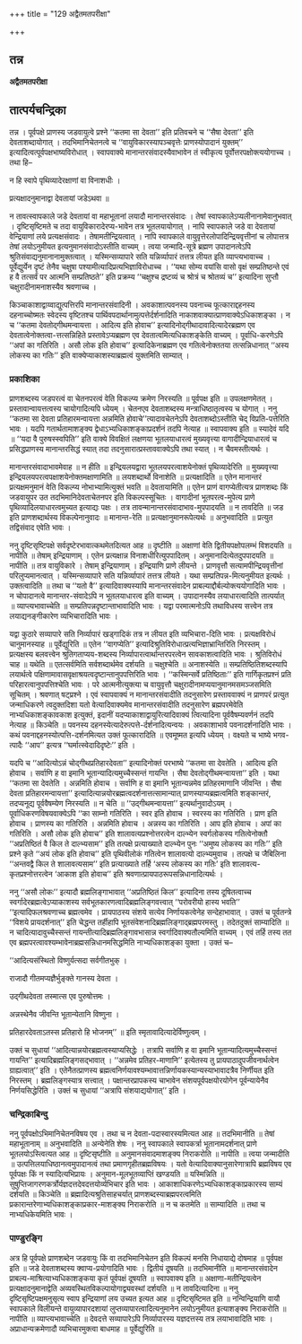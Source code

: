 +++
title = "129 अद्वैतमतपरीक्षा"

+++


## तन्न

**अद्वैतमतपरीक्षा**

## **तात्पर्यचन्द्रिका**

तन्न । पूर्वपक्षे प्राणस्य जडवायुत्वे प्रश्ने ‘‘कतमा सा देवता’’ इति प्रतिवचने च ‘‘सैषा देवता’’ इति देवताशब्दायोगात् । तदभिमानिचेतनत्वे च ‘‘वायुविकारस्यापञ्चवृत्तेः प्राणस्योपादानं युक्तम्’’ इत्यादित्वत्पूर्वपक्षभाष्यविरोधात् । स्वापवाक्ये मानान्तरसंवादस्यैवाभावेन तं स्वीकृत्य पूर्वोत्तरपक्षोक्त्ययोगाच्च । तथा हि–

न हि स्वापे पृथिव्यादेरक्षाणां वा विनाशधीः ।

प्रत्यक्षादनुमानाद्वा देवतायां जडेऽथवा ॥

न तावत्स्वापकाले जडे देवतायां वा महाभूतानां लयादौ मानान्तरसंवादः । तेषां स्वापकालेऽप्यलीनानामेवानुभवात् । दृष्टिसृष्टिमते च तदा वायुविकारादेरप्य-भावेन तत्र भूतलयायोगात् । नापि स्वापकाले जडे वा देवतायां वेन्द्रियाणां लये प्रत्यक्षसंवादः । तेषामतीन्द्रियत्वात् । नापि स्वापकाले वायुवृत्तेरलोपादिन्द्रियवृत्तीनां च लोपात्तत्र तेषां लयोऽनुमीयत इत्यनुमानसंवादोऽस्तीति वाच्यम् । त्वया जन्मादि-सूत्रे ब्रह्मण उपादानत्वेऽपि श्रुतिसंवाद्यनुमानानामुक्तत्वात् । यस्मिन्सव्यापारे सति यन्निर्व्यापारं तत्तत्र लीयत इति व्याप्त्यभावाच्च । पूर्वेद्युर्येन दृष्टं तेनैव चक्षुषा पश्यामीत्यादिप्रत्यभिज्ञाविरोधाच्च । ‘‘यथा सोम्य वयांसि वासो वृक्षं सम्प्रतिष्ठन्ते एवं ह वै तत्सर्वं पर आत्मनि सम्प्रतिष्ठते’’ इति प्रक्रम्य ‘‘चक्षुश्च द्रष्टव्यं च श्रोत्रं च श्रोतव्यं च’’ इत्यादिना सुप्तौ चक्षुरादीनामनाशस्यैव श्रवणाच्च ।

किञ्चाकाशाद्वाय्वाद्युत्पत्तिरपि मानान्तरसंवादिनी । अवकाशात्पवनस्य पवनाच्च फूत्काराद्दहनस्य दहनाच्चोष्मतः स्वेदस्य वृष्टितश्च पार्थिवपदार्थानामुत्पत्तेर्दर्शनादिति नाकाशवाक्यात्प्राणवाक्येऽधिकाशङ्का । न च ‘‘कतमा देवतोद्गीथमन्वायत्ता । आदित्य इति होवाच’’ इत्यादिनोद्गीथादावादित्यादेरब्रह्मण एव देवतात्वेनोक्तत्वा-त्तत्सन्निहिते प्रस्तावेऽप्यब्रह्मण एव देवतात्वमित्यधिकाशङ्केति वाच्यम् । पूर्वाधि-करणेऽपि ‘‘अपां का गतिरिति । असौ लोक इति होवाच’’ इत्यादिकेनाब्रह्मण एव गतित्वेनोक्ततया तत्सन्निधानात् ‘‘अस्य लोकस्य का गतिः’’ इति वाक्येप्याकाशस्याब्रह्मत्वं युक्तमिति साम्यात् ।

### **प्रकाशिका**

प्राणशब्दस्य जडपरत्वं वा चेतनपरत्वं वेति विकल्प्य क्रमेण निरस्यति ॥ पूर्वपक्ष इति ॥ उपलक्षणमेतत् । प्रस्तावान्वायत्तत्वस्य चायोगादित्यपि ध्येयम् । चेतनएव देवताशब्दस्य मन्त्राधिष्ठातृत्वस्य च योगात् । ननु ‘‘कतमा सा देवता प्रतिहारमन्वायत्ता अन्नमिति होवाचे’’त्यादावचेतनेऽपि देवताशब्दोऽस्तीति चेद् विप्रति-पत्तेरिति भावः । यदपि गतार्थतामाशङ्क्य द्वेधाऽभ्यधिकाशङ्काप्रदर्शनं तदपि नेत्याह ॥ स्वापवाक्य इति ॥ स्यादेवं यदि ॥ ‘‘यदा वै पुरुषस्स्वपिति’’ इति वाक्ये विवक्षितं लक्षणया भूतलयाधारत्वं मुख्यवृत्त्या वागादीन्द्रियाधारत्वं च प्रसिद्धप्राणस्य मानान्तरसिद्धं स्यात् तदा तदनुसारात्प्रस्ताववाक्येऽपि तथा स्यात् । न चैवमस्तीत्यर्थः ।

मानान्तरसंवादाभावमेवाह ॥ न हीति ॥ इन्द्रियलयद्वारा भूतलयपरत्वाशयेनोक्तं पृथिव्यादेरिति ॥ मुख्यवृत्त्या इन्द्रियलयपरत्वपक्षाशयेनोक्तमक्षाणामिति ॥ लयशब्दार्थो विनाशेति ॥ प्रत्यक्षादिति ॥ एतेन मानान्तरं प्रत्यक्षमनुमानं वेति विकल्प्य नोभाभ्यामित्युक्तं भवति ॥ देवतायामिति ॥ एतेन प्राणं वागप्येतीत्यत्र प्राणशब्दः किं जडवायुपर उत तदभिमानिदेवताचेतनपर इति विकल्पस्सूचितः । वागादीनां भूतपरत्व-मुपेत्य प्राणे पृथिव्यादिलयाधारत्वमुच्यत इत्याद्यः पक्षः । तत्र तावन्मानान्तरसंवादाभाव-मुपपादयति ॥ न तावदिति ॥ जड इति प्राणशब्दार्थस्य विकल्पेनानुवादः ॥ मानान्त-रेति ॥ प्रत्यक्षानुमानरूपेत्यर्थः ॥ अनुभवादिति ॥ प्रत्युत तद्विसंवाद एवेति भावः ।

ननु दृष्टिसृष्टिपक्षे सर्वदृष्टेरभावात्कथमेतदित्यत आह ॥ दृष्टीति ॥ अक्षाणां वेति द्वितीयपक्षोपलम्भं विशदयति ॥ नापीति ॥ तेषाम् इन्द्रियाणाम् । एतेन प्रत्यक्षान्न विनाशधीरित्युपपादितम् । अनुमानादित्येतदुपपादयति ॥ नापीति ॥ तत्र वायुविकारे । तेषाम् इन्द्रियाणाम् । इन्द्रियाणि प्राणे लीयन्ते । प्राणवृत्तौ सत्यामपीन्द्रियवृत्तीनां परिलुप्यमानत्वात् । यस्मिन्सव्यापारे सति यन्निर्व्यापारं तत्तत्र लीयते । यथा सम्प्रतिपन्न-मित्यनुमीयत इत्यर्थः । उक्तत्वादिति ॥ तथा च ‘‘यतो वै’’ इत्यादिवाक्यस्यापि मानान्तरसंवादेन प्राबल्याद्दौर्बल्योक्त्ययोगादिति भावः । न चोपादानत्वे मानान्तर-संवादेऽपि न भूतलयाधारत्व इति वाच्यम् । उपादानस्यैव लयाधारत्वादिति तात्पर्यात् ॥ व्याप्त्यभावाच्चेति ॥ सम्प्रतिपन्नदृष्टान्ताभावादिति भावः । यद्वा परमात्मनोऽपि तथाविधस्य सत्त्वेन तत्र लयाद्यनङ्गीकारेण व्यभिचारादिति भावः ।

यद्वा कुठारे सव्यापारे सति निर्व्यापारं खड्गादिकं तत्र न लीयत इति व्यभिचारा-दिति भावः । प्रत्यक्षविरोधं चानुमानस्याह ॥ पूर्वेद्युरिति ॥ एतेन ‘‘वागप्येति’’ इत्यादिश्रुतिविरोधात्प्रत्यभिज्ञाभ्रान्तिरिति निरस्तम् । प्रत्यक्षस्य बलवत्त्वेन श्रुतिगताप्यय-शब्दस्य निर्व्यापारत्वार्थान्तरपरत्वेन सावकाशत्वादिति भावः । श्रुतिविरोधं चाह ॥ यथेति ॥ एतत्सर्वमिति सर्वशब्दार्थमेव दर्शयति ॥ चक्षुश्चेति ॥ अनाशस्येति ॥ सम्प्रतिष्ठितिशब्दस्यापि लयार्थत्वे पक्षिणामावासवृक्षाश्रयत्वदृष्टान्तानुपपत्तिरिति भावः । ‘‘कस्मिन्सर्वे प्रतिष्ठिताः’’ इति गार्गिकृतप्रश्नं प्रति परिहारत्वानुपपत्तिश्चेति भावः । परे आत्मनीत्युक्त्या च वायुवृत्तौ चक्षुरादीनामप्ययानुमानमसमञ्जसमिति सूचितम् । श्रवणात् षट्प्रश्ने । एवं स्वापवाक्यं न मानान्तरसंवादीति तदनुसारेण प्रस्ताववाक्यं न प्राणपरं प्रत्युत जन्माधिकरणे त्वदुक्तदिशा यतो वेत्यादिवाक्यमेव मानान्तरसंवादीति तदनुसारेण ब्रह्मपरमेवेति नाभ्यधिकाशङ्कावकाश इत्युक्तं, इदानीं यदप्याकाशाद्वायुरित्यादिवाक्यं त्वित्यादिना पूर्ववैषम्यवर्णनं तदपि नेत्याह ॥ किञ्चेति ॥ पवनस्य दहनस्येत्यादेरुत्पत्ते-र्दर्शनादित्यन्वयः । अवकाशाभावे पवनादर्शनादिति भावः । कथं पवनाद्दहनस्योत्पत्ति-दर्शनमित्यत उक्तं फूत्कारादिति ॥ एवमूष्मत इत्यपि ध्येयम् । वक्ष्यते च भाष्ये भगव-त्पादैः ‘‘आप’’ इत्यत्र ‘‘घर्मात्स्वेदादिदृष्टेः’’ इति ।

यदपि च ‘‘आदित्योऽन्नं चोद्गीथप्रतिहारदेवता’’ इत्यादिनोक्तं परभाष्ये ‘‘कतमा सा देवतेति । आदित्य इति होवाच । सर्वाणि ह वा इमानि भूतान्यादित्यमुच्चैस्सन्तं गायन्ति । सैषा देवतोद्गीथमन्वायत्ता’’ इति । यथा ‘‘कतमा सा देवतेति । अन्नमिति होवाच । सर्वाणि ह वा इमानि भूतान्यन्नमेव प्रतिहरमाणानि जीवन्ति । सैषा देवता प्रतिहारमन्वायत्ता’’ इत्यादित्यान्नयोरब्रह्मत्वदर्शनात्तत्सामान्यात् प्राणस्याप्यब्रह्मत्वमिति शङ्कान्तरं, तदप्यनूद्य पूर्ववैषम्येण निरस्यति ॥ न चेति ॥ ‘‘उद्गीथमन्वायत्ता’’ इत्यर्थानुवादोऽयम् । पूर्वाधिकरणविषयवाक्येऽपि ‘‘का साम्नो गतिरिति । स्वर इति होवाच । स्वरस्य का गतिरिति । प्राण इति होवाच । प्राणस्य का गतिरिति । अन्नमिति होवाच । अन्नस्य का गतिरिति । आप इति होवाच । अपां का गतिरिति । असौ लोक इति होवाच’’ इति शालावत्यप्रश्नोत्तरत्वेन दाल्भ्येन स्वर्गलोकस्य गतित्वेनोक्तौ ‘‘अप्रतिष्ठितं वै किल ते दाल्भ्यसाम’’ इति तत्पक्षे प्रत्याख्याते दाल्भ्येन पुनः ‘‘अमुष्य लोकस्य का गतिः’’ इति प्रश्ने कृते ‘‘अयं लोक इति होवाच’’ इति पृथिवीलोकं गतित्वेन शालावत्यो दाल्भ्यमुवाच । तत्पक्षे च जैबिलिना ‘‘अन्तवद्वै किल ते शालावत्यसाम’’ इति प्रत्याख्याते तर्हि ‘अस्य लोकस्य का गतिः’ इति शालावत्य-कृतप्रश्नोत्तरत्वेन ‘आकाश इति होवाच’’ इति श्रवणात्प्रायपाठरूपसन्निधानादित्यर्थः ।

ननु ‘‘असौ लोकः’’ इत्यादौ ब्रह्मलिङ्गाभावात् ‘‘अप्रतिष्ठितं किल’’ इत्यादिना तस्य दूषितत्वाच्च स्वर्गादेरब्रह्मत्वेऽप्याकाशस्य सर्वभूतकारणत्वादिब्रह्मलिङ्गवत्त्वात् ‘‘परोवरीयो हास्य भवति’’ ‘‘इत्यादिफलश्रवणाच्च ब्रह्मत्वमेव । प्रायपाठस्य संशये सत्येव निर्णायकत्वेनेह सन्देहाभावात् । उक्तं च पूर्वतन्त्रे ‘‘विशये प्रायदर्शनात्’’ इति चेद्धन्त तर्हीहापि भूतसंवेशनादिब्रह्मलिङ्गाद्ब्रह्मपरमस्तु । तदेतदुक्तं साम्यादिति ॥ न चादित्यादावुच्चैस्सन्तं गायन्तीत्यादिब्रह्मलिङ्गावभासान्न स्वर्गादिवाक्यतौल्यमिति वाच्यम् । एवं तर्हि तस्य तत एव ब्रह्मपरत्वावश्यम्भावेनाब्रह्मसन्निधानमसिद्धमिति नाभ्यधिकाशङ्का युक्ता । उक्तं च–

‘‘आदित्यसंस्थितो विष्णुर्यत्सदा सर्वगीतभुक् ।

 राजादौ गीतमप्यज्ञैर्भुङ्क्ते गानस्य देवता ।

 उद्गीथदेवता तस्मात्स एव पुरुषोत्तमः ।

 अन्नस्थेनैव जीवन्ति भूतान्येतानि विष्णुना ।

 प्रतिहारदेवताऽतस्स प्रतिहारो हि भोजनम्’’ ॥ इति स्मृतावादित्यादेर्विष्णुत्वम् ।

उक्तं च सुधायां ‘‘आदित्यान्नयोरब्रह्मत्वस्याप्यसिद्धेः । तत्रापि सर्वाणि ह वा इमानि भूतान्यादित्यमुच्चैस्सन्तं गायन्ति’’ इत्यादिब्रह्मलिङ्गसद्भावात् । ‘‘अन्नमेव प्रतिहर-माणानि’’ इत्येतस्य तु प्रायपाठादुपजीवनार्थत्वेन ग्राह्यत्वात्’’ इति । एतेनैतत्प्राणस्य ब्रह्मत्वनिर्णयावश्यम्भावात्तन्निर्णायकस्यान्यस्याभावादत्रैव निर्णीयत इति निरस्तम् । ब्रह्मलिङ्गस्यात्र सत्त्वात् । पक्षान्तरप्रापकस्य चाभावेन संशयपूर्वपक्षयोरयोगेन पूर्वन्यायेनैव निर्णयसिद्धेरिति । उक्तं च सुधायां ‘‘अत्रापि संशयाद्ययोगात्’’ इति ।

### **चन्द्रिकाबिन्दु**

ननु पूर्वपक्षोऽभिमानिचेतनविषय एव । तथा च न देवता-पदास्वारस्यमित्यत आह ॥ तदभिमानीति ॥ तेषां महाभूतानाम् ॥ अनुभवादिति ॥ अन्येनेति शेषः । ननु स्वापकाले स्वापकर्त्रा भूतानामदर्शनात् प्राणे भूतलयोऽस्त्वित्यत आह ॥ दृष्टिसृष्टीति ॥ अनुमानसंवादमाशङ्क्य निराकरोति ॥ नापीति ॥ त्वया जन्मादीति ॥ उत्पत्तिलयाधिष्ठानत्वमुपादानत्वं तथा प्रमाणगृहीतब्रह्मविषयः । यतो वेत्यादिवाक्यानुसारेणात्रापि ब्रह्मविषय एव पूर्वपक्षः किं न स्यादित्यभिप्रायः । अनुमान-मूलभूतव्याप्तिं खण्डयति ॥ यस्मिन्निति ॥ सुषुप्तिजागरणकर्त्रोर्यज्ञदत्तदेवदत्तयोर्व्यभिचार इति भावः । आकाशाधिकरणेऽभ्यधिकाशङ्काप्रकारस्य साम्यं दर्शयति ॥ किञ्चेति ॥ ब्रह्मादित्यश्रुतिसाहचर्यात् प्राणशब्दस्याब्रह्मपरत्वमिति प्रकारान्तरेणाभ्यधिकाशङ्काप्रकार-माशङ्क्य निराकरोति ॥ न च कतमेति ॥ साम्यादिति ॥ तथा च नाभ्यधिकेयमिति भावः ।

### **पाण्डुरङ्गि**

अत्र हि पूर्वपक्षे प्राणशब्देन जडवायुः किं वा तदभिमानिचेतन इति विकल्पं मनसि निधायाद्ये दोषमाह ॥ पूर्वपक्ष इति ॥ जडे देवताशब्दस्य क्वाप्य-प्रयोगादिति भावः । द्वितीयं दूषयति ॥ तदभिमानीति ॥ मानान्तरसंवादेन प्राबल्य-माश्रित्याभ्यधिकाशङ्कया कृतं पूर्वपक्षं दूषयति ॥ स्वापवाक्य इति ॥ अक्षाणा-मतीन्द्रियत्वेन प्रत्यक्षादनुमानाद्वेति अव्यवस्थितविकल्पायोगाद्व्यवस्थां दर्शयति ॥ न तावदित्यादिना ॥ ननु दृष्टिसृष्टिपक्षमनुसृत्य स्वाप इन्द्रियाणां लय उच्यत इत्यत आह ॥ दृष्टिसृष्टिमत इति ॥ नन्विन्द्रियाणि वायौ स्वापकाले विलीयन्ते वायुव्यापारदशायां लुप्तव्यापारत्वादित्यनुमानेन लयोऽनुमीयत इत्याशङ्क्य निराकरोति ॥ नापीति ॥ व्याप्त्यभावाच्चेति ॥ देवदत्ते सव्यापारेऽपि निर्व्यापारस्य यज्ञदत्तस्य तत्र लयाभावादिति भावः । अप्राधान्यक्रमेणादौ व्यभिचारमुक्त्वा बाधमाह ॥ पूर्वेद्युरिति ॥

